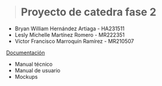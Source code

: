 ># Proyecto de catedra fase 2

- Bryan William Hernández Artiaga - HA231511
- Lesly Michelle Martínez Romero - MR222351
- Víctor Francisco Marroquín Ramírez - MR210507

[Documentación](https://drive.google.com/drive/folders/1CoklMD_zs5L4xh-QIa-a82wtGgBMy-jk?usp=sharing)

- Manual técnico
- Manual de usuario
- Mockups